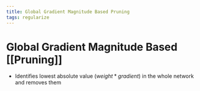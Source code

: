 ```yaml
---
title: Global Gradient Magnitude Based Pruning
tags: regularize
---
```


# Global Gradient Magnitude Based [[Pruning]]
- Identifies lowest absolute value $(weight*gradient)$ in the whole network and removes them
































